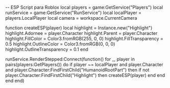 -- ESP Script para Roblox
local players = game:GetService("Players")
local runService = game:GetService("RunService")
local localPlayer = players.LocalPlayer
local camera = workspace.CurrentCamera

function createESP(player)
    local highlight = Instance.new("Highlight")
    highlight.Adornee = player.Character
    highlight.Parent = player.Character
    highlight.FillColor = Color3.fromRGB(255, 0, 0)
    highlight.FillTransparency = 0.5
    highlight.OutlineColor = Color3.fromRGB(0, 0, 0)
    highlight.OutlineTransparency = 0.1
end

runService.RenderStepped:Connect(function()
    for _, player in pairs(players:GetPlayers()) do
        if player ~= localPlayer and player.Character and player.Character:FindFirstChild("HumanoidRootPart") then
            if not player.Character:FindFirstChild("Highlight") then
                createESP(player)
            end
        end
    end
end)
